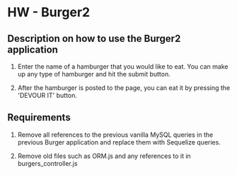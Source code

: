 # HW - Burger2

## Description on how to use the Burger2 application 

1. Enter the name of a hamburger that you would like to eat. You can make up any type of hamburger and hit the submit button. 

2. After the hamburger is posted to the page, you can eat it by pressing the 'DEVOUR IT' button. 

## Requirements 

1. Remove all references to the previous vanilla MySQL queries in the previous Burger application and replace them with Sequelize queries.

2. Remove old files such as ORM.js and any references to it in burgers_controller.js 

